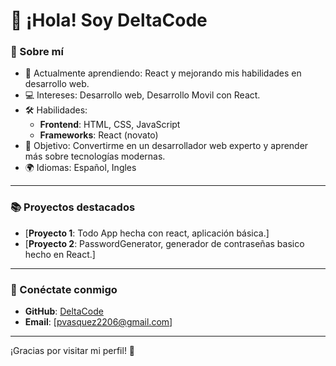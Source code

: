 # 👋 ¡Hola! Soy DeltaCode  

### 🚀 Sobre mí  
- 🌱 Actualmente aprendiendo: React y mejorando mis habilidades en desarrollo web.  
- 💻 Intereses: Desarrollo web, Desarrollo Movil con React.  
- 🛠️ Habilidades:  
  - **Frontend**: HTML, CSS, JavaScript  
  - **Frameworks**: React (novato)  
- 🎯 Objetivo: Convertirme en un desarrollador web experto y aprender más sobre tecnologías modernas.  
- 🌍 Idiomas: Español, Ingles 

---

### 📚 Proyectos destacados  
- [**Proyecto 1**: Todo App hecha con react, aplicación básica.]  
- [**Proyecto 2**: PasswordGenerator, generador de contraseñas basico hecho en React.]  

---

### 🤝 Conéctate conmigo  
- **GitHub**: [DeltaCode](https://github.com/Delta2205)  
- **Email**: [pvasquez2206@gmail.com]  

---

¡Gracias por visitar mi perfil! 🚀
